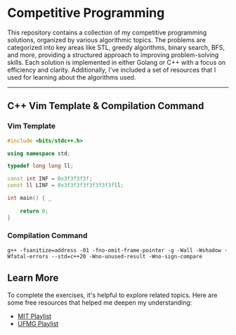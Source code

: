 # Competitive Programming

This repository contains a collection of my competitive programming solutions, organized by various algorithmic topics. The problems are categorized into key areas like STL, greedy algorithms, binary search, BFS, and more, providing a structured approach to improving problem-solving skills. Each solution is implemented in either Golang or C++ with a focus on efficiency and clarity. Additionally, I've included a set of resources that I used for learning about the algorithms used.

---

## C++ Vim Template & Compilation Command

### Vim Template

```cpp
#include <bits/stdc++.h>

using namespace std;

typedef long long ll;

const int INF = 0x3f3f3f3f;
const ll LINF = 0x3f3f3f3f3f3f3f3fll;

int main() { _
    
    return 0;
}
```

### Compilation Command
```
g++ -fsanitize=address -01 -fno-omit-frame-pointer -g -Wall -Wshadow -Wfatal-errors --std=c++20 -Wno-unused-result -Wno-sign-compare
```

## Learn More
To complete the exercises, it's helpful to explore related topics. Here are some free resources that helped me deepen my understanding:

- [MIT Playlist](https://www.youtube.com/playlist?list=PLUl4u3cNGP61Oq3tWYp6V_F-5jb5L2iHb)
- [UFMG Playlist](https://www.youtube.com/playlist?list=PLUl4u3cNGP61Oq3tWYp6V_F-5jb5L2iHb)
